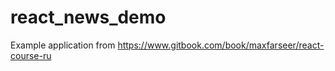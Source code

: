 # react_news_demo

Example application from https://www.gitbook.com/book/maxfarseer/react-course-ru

